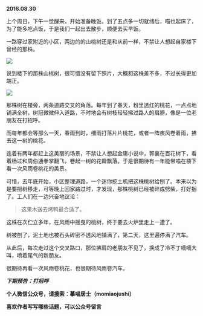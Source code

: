
          
            
**2016.08.30**

上个周日，下午一觉醒来，开始准备晚饭。到了五点多一切就绪后，喵也起床了，为了能多吃点饭，于是我们一起出去散步，顺便去买早饭。

一路穿过家附近的小区，两边的的山桃树还是和从前一样，不禁让人想起自家楼下曾经的那株。




![](//upload-images.jianshu.io/upload_images/51001-25807841b616bafd.jpg)




说到楼下的那株山桃树，很可惜没有留下照片，大概和这株差不多，不过长得更加端正。




![](//upload-images.jianshu.io/upload_images/51001-9395f38466b5fd25.jpg)




那株树在楼旁，两条道路交叉的角落。每年到了春天，粉里透红的桃花，一点点地铺满全树，树冠微微伸入道路，不时地会有树枝轻轻拂过路人的肩膀，像是一位老朋友在打招呼。

而每年都会等那么一天，春雨到时，细雨打落片片桃花，或者一阵疾风卷着雨，拂去这一树的桃花。

连着有两年都赶上这美丽的场景，不禁让人想起金庸小说中，郭襄在百花树下，看着杨过和周伯通拳掌翻飞，卷起一树的花瓣飘落。于是很期待有一年能带喵在楼下看一次风雨卷桃花的美景。

可惜，去年底开始，小区整理道路，一个迷你挖土机把这株桃树给刨了。本来以为是要把树移走，可等晚上回家路过时，才发现，那株桃树已经被碎成劈柴，打好捆了。工人们在一边兴奋地议论：
>这果木送去烤鸭最合适了。



这株在次伫立多年，在风雨中摇曳的桃树，终于要去火炉里走上一遭了。

树被刨了，泥土地也被石头砖密不透风地铺满了，第二天，这里遍停满了汽车。

从此后，每次走过这个交叉路口，那位拂肩的老朋友不见了，换成了冷不丁嘀嘀大叫，喷着尾气的新朋友。

很期待再看一次风雨卷桃花，也很期待风雨卷汽车。


***下期预告：打招呼***


**个人微信公众号，请搜索：摹喵居士（momiaojushi）**

**喜欢作者写写哪些话题，可以公众号留言**

          
        